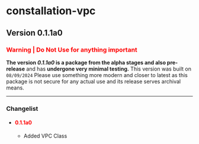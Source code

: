 # constallation-vpc
## Version 0.1.1a0
### **<span style="color:red;">Warning | Do Not Use for anything important</span>**
**The version _0.1.1a0_ is a package from the alpha stages and also pre-release** and has **undergone very minimal testing.** This version was built on `08/09/2024` Please use something more modern and closer to latest as this package is not secure for any actual use and its release serves archival means. 

***
### Changelist
- #### **<span style="color:red;">0.1.1a0</span>**
  - Added VPC Class